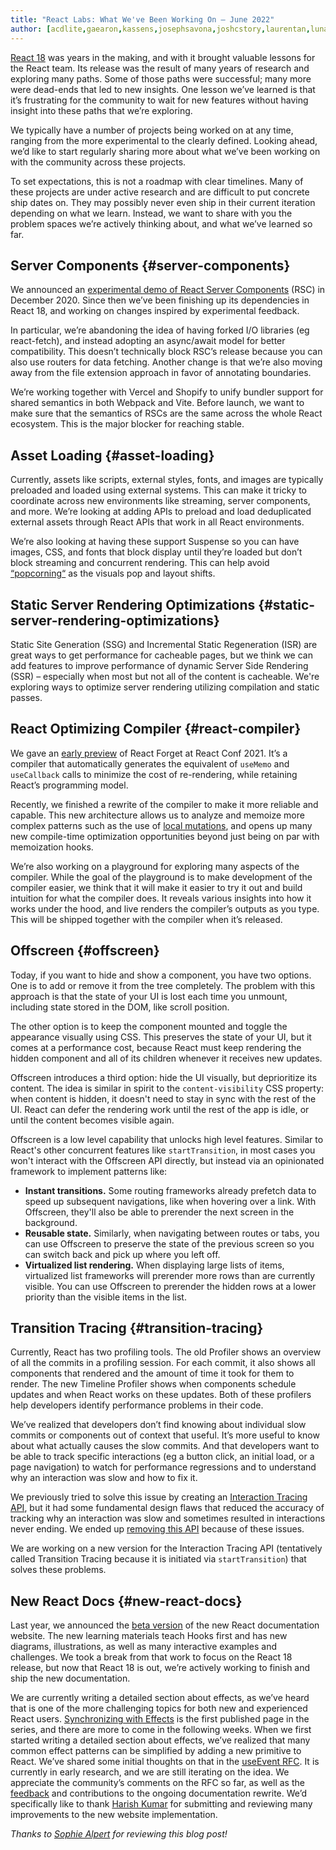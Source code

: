 ```yaml
---
title: "React Labs: What We've Been Working On – June 2022"
author: [acdlite,gaearon,kassens,josephsavona,joshcstory,laurentan,lunaruan,mengdichen,rickhanlonii,robertzhang,gsathya,sebmarkbage,huxpro]
---
```


[React 18](https://reactjs.org/blog/2022/03/29/react-v18.html) was years in the making, and with it brought valuable lessons for the React team. Its release was the result of many years of research and exploring many paths. Some of those paths were successful; many more were dead-ends that led to new insights. One lesson we’ve learned is that it’s frustrating for the community to wait for new features without having insight into these paths that we’re exploring.

We typically have a number of projects being worked on at any time, ranging from the more experimental to the clearly defined. Looking ahead, we’d like to start regularly sharing more about what we’ve been working on with the community across these projects.

To set expectations, this is not a roadmap with clear timelines. Many of these projects are under active research and are difficult to put concrete ship dates on. They may possibly never even ship in their current iteration depending on what we learn. Instead, we want to share with you the problem spaces we’re actively thinking about, and what we’ve learned so far.

## Server Components {#server-components}

We announced an [experimental demo of React Server Components](https://reactjs.org/blog/2020/12/21/data-fetching-with-react-server-components.html) (RSC) in December 2020. Since then we’ve been finishing up its dependencies in React 18, and working on changes inspired by experimental feedback.

In particular, we’re abandoning the idea of having forked I/O libraries (eg react-fetch), and instead adopting an async/await model for better compatibility. This doesn’t technically block RSC’s release because you can also use routers for data fetching. Another change is that we’re also moving away from the file extension approach in favor of annotating boundaries.

We’re working together with Vercel and Shopify to unify bundler support for shared semantics in both Webpack and Vite. Before launch, we want to make sure that the semantics of RSCs are the same across the whole React ecosystem. This is the major blocker for reaching stable.

## Asset Loading {#asset-loading}

Currently, assets like scripts, external styles, fonts, and images are typically preloaded and loaded using external systems. This can make it tricky to coordinate across new environments like streaming, server components, and more.
We’re looking at adding APIs to preload and load deduplicated external assets through React APIs that work in all React environments.

We’re also looking at having these support Suspense so you can have images, CSS, and fonts that block display until they’re loaded but don’t block streaming and concurrent rendering. This can help avoid [“popcorning“](https://twitter.com/sebmarkbage/status/1516852731251724293) as the visuals pop and layout shifts.

## Static Server Rendering Optimizations {#static-server-rendering-optimizations}

Static Site Generation (SSG) and Incremental Static Regeneration (ISR) are great ways to get performance for cacheable pages, but we think we can add features to improve performance of dynamic Server Side Rendering (SSR) – especially when most but not all of the content is cacheable. We're exploring ways to optimize server rendering utilizing compilation and static passes.

## React Optimizing Compiler {#react-compiler}

We gave an [early preview](https://www.youtube.com/watch?v=lGEMwh32soc) of React Forget at React Conf 2021. It’s a compiler that automatically generates the equivalent of `useMemo` and `useCallback` calls to minimize the cost of re-rendering, while retaining React’s programming model.

Recently, we finished a rewrite of the compiler to make it more reliable and capable. This new architecture allows us to analyze and memoize more complex patterns such as the use of [local mutations](https://beta.reactjs.org/learn/keeping-components-pure#local-mutation-your-components-little-secret), and opens up many new compile-time optimization opportunities beyond just being on par with memoization hooks.

We’re also working on a playground for exploring many aspects of the compiler. While the goal of the playground is to make development of the compiler easier, we think that it will make it easier to try it out and build intuition for what the compiler does. It reveals various insights into how it works under the hood, and live renders the compiler’s outputs as you type. This will be shipped together with the compiler when it’s released.

## Offscreen {#offscreen}

Today, if you want to hide and show a component, you have two options. One is to add or remove it from the tree completely. The problem with this approach is that the state of your UI is lost each time you unmount, including state stored in the DOM, like scroll position.

The other option is to keep the component mounted and toggle the appearance visually using CSS. This preserves the state of your UI, but it comes at a performance cost, because React must keep rendering the hidden component and all of its children whenever it receives new updates.

Offscreen introduces a third option: hide the UI visually, but deprioritize its content. The idea is similar in spirit to the `content-visibility` CSS property: when content is hidden, it doesn't need to stay in sync with the rest of the UI. React can defer the rendering work until the rest of the app is idle, or until the content becomes visible again.

Offscreen is a low level capability that unlocks high level features. Similar to React's other concurrent features like `startTransition`, in most cases you won't interact with the Offscreen API directly, but instead via an opinionated framework to implement patterns like:

* **Instant transitions.** Some routing frameworks already prefetch data to speed up subsequent navigations, like when hovering over a link. With Offscreen, they'll also be able to prerender the next screen in the background.
* **Reusable state.** Similarly, when navigating between routes or tabs, you can use Offscreen to preserve the state of the previous screen so you can switch back and pick up where you left off.
* **Virtualized list rendering.** When displaying large lists of items, virtualized list frameworks will prerender more rows than are currently visible. You can use Offscreen to prerender the hidden rows at a lower priority than the visible items in the list.

## Transition Tracing {#transition-tracing}

Currently, React has two profiling tools. The old Profiler shows an overview of all the commits in a profiling session. For each commit, it also shows all components that rendered and the amount of time it took for them to render. The new Timeline Profiler shows when components schedule updates and when React works on these updates. Both of these profilers help developers identify performance problems in their code.

We’ve realized that developers don’t find knowing about individual slow commits or components out of context that useful. It’s more useful to know about what actually causes the slow commits. And that developers want to be able to track specific interactions (eg a button click, an initial load, or a page navigation) to watch for performance regressions and to understand why an interaction was slow and how to fix it.

We previously tried to solve this issue by creating an [Interaction Tracing API](https://gist.github.com/bvaughn/8de925562903afd2e7a12554adcdda16), but it had some fundamental design flaws that reduced the accuracy of tracking why an interaction was slow and sometimes resulted in interactions never ending. We ended up [removing this API](https://github.com/facebook/react/pull/20037) because of these issues.

We are working on a new version for the Interaction Tracing API (tentatively called Transition Tracing because it is initiated via `startTransition`) that solves these problems.

## New React Docs {#new-react-docs}

Last year, we announced the [beta version](https://beta.reactjs.org/) of the new React documentation website. The new learning materials teach Hooks first and has new diagrams, illustrations, as well as many interactive examples and challenges. We took a break from that work to focus on the React 18 release, but now that React 18 is out, we’re actively working to finish and ship the new documentation.

We are currently writing a detailed section about effects, as we’ve heard that is one of the more challenging topics for both new and experienced React users. [Synchronizing with Effects](https://beta.reactjs.org/learn/synchronizing-with-effects) is the first published page in the series, and there are more to come in the following weeks. When we first started writing a detailed section about effects, we’ve realized that many common effect patterns can be simplified by adding a new primitive to React. We’ve shared some initial thoughts on that in the [useEvent RFC](https://github.com/reactjs/rfcs/pull/220). It is currently in early research, and we are still iterating on the idea. We appreciate the community’s comments on the RFC so far, as well as the [feedback](https://github.com/reactjs/reactjs.org/issues/3308) and contributions to the ongoing documentation rewrite. We’d specifically like to thank [Harish Kumar](https://github.com/harish-sethuraman) for submitting and reviewing many improvements to the new website implementation.

*Thanks to [Sophie Alpert](https://sophiebits.com/) for reviewing this blog post!*
